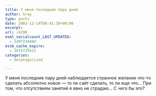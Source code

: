 ```yaml
---
title: У меня последние пару дней
author: Gray
type: posts
date: 2003-12-14T08:41:38+00:00
excerpt:
url: /4290
esml_socialcount_LAST_UPDATED:
  - 1497234484
essb_cache_expire:
  - 1615725613
categories:
  - Uncategorized

---
```








У меня последние пару дней наблюдается странное желание что-то сделать абсолютно новое &#8212; то ли сайт сделать, то ли еще что&#8230; При том, что отсутствием занятий я явно не страдаю&#8230; С чего бы это?